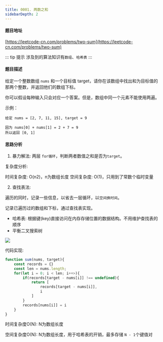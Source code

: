 ```yaml
---
title: 0001. 两数之和
sidebarDepth: 2
---
```


#### 题目地址 

[https://leetcode-cn.com/problems/two-sum](https://leetcode-cn.com/problems/two-sum)

::: tip 提示
涉及到的算法知识有`数组`、`哈希表`
:::

#### 题目描述

给定一个整数数组 `nums` 和一个目标值 target，请你在该数组中找出和为目标值的那两个整数，并返回他们的数组下标。

你可以假设每种输入只会对应一个答案。但是，数组中同一个元素不能使用两遍。

示例：


```
给定 nums = [2, 7, 11, 15], target = 9

因为 nums[0] + nums[1] = 2 + 7 = 9
所以返回 [0, 1]
```

#### 思路分析

1. 暴力解法: 两层 `for循环`，判断两者数值之和是否为`target`。

复杂度分析:

时间复杂度: O(n2)，n为数组长度
空间复杂度: O(1)，只用到了常数个临时变量

2. 查找表法: 

遍历的同时，记录一些信息，以省去一层循环，以`空间换时间`。

记录已遍历过的数组和下标，通过查找表实现。

- 哈希表: 根据键(key)直接访问在内存存储位置的数据结构。不用维护查找表的顺序
- 平衡二叉搜索树

![](https://i.loli.net/2021/02/10/jc8fhkGZYTVA4Qd.png)

代码实现: 

```js
function sum(nums, target){
    const records = {}
    const len = nums.length;
    for(let i = 0; i < len; i++>){
        if(records[target - nums[i]] !== undefined){
            return [
                records[target - nums[i]],
                i
            ]
        }
        records[nums[i]] = i
    }
}
```

时间复杂度O(N): N为数组长度

空间复杂度O(N): N为数组长度，用于哈希表的开销，最多存储 `N - 1`个键值对

